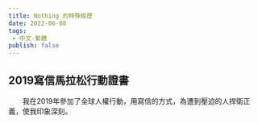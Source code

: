 ```yaml
---
title: Nothing 的特殊經歷
date: 2022-06-08
tags: 
 - 中文-繁體
publish: false
---
```


## 2019寫信馬拉松行動證書
&emsp;&emsp;我在2019年參加了全球人權行動，用寫信的方式，為遭到壓迫的人捍衛正義，使我印象深刻。